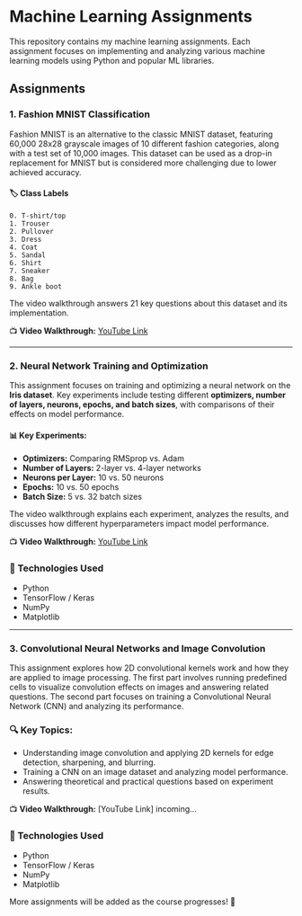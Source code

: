 # Machine Learning Assignments

This repository contains my machine learning assignments. Each assignment focuses on implementing and analyzing various machine learning models using Python and popular ML libraries.

## Assignments

### 1. Fashion MNIST Classification
Fashion MNIST is an alternative to the classic MNIST dataset, featuring 60,000 28x28 grayscale images of 10 different fashion categories, along with a test set of 10,000 images. This dataset can be used as a drop-in replacement for MNIST but is considered more challenging due to lower achieved accuracy.

#### 🏷️ Class Labels
```
0. T-shirt/top
1. Trouser
2. Pullover
3. Dress
4. Coat
5. Sandal
6. Shirt
7. Sneaker
8. Bag
9. Ankle boot
```

The video walkthrough answers 21 key questions about this dataset and its implementation.

📺 **Video Walkthrough:** [YouTube Link](https://youtu.be/mOUccAYY5_M)

---

### 2. Neural Network Training and Optimization
This assignment focuses on training and optimizing a neural network on the **Iris dataset**. Key experiments include testing different **optimizers, number of layers, neurons, epochs, and batch sizes**, with comparisons of their effects on model performance.

#### 📊 Key Experiments:
- **Optimizers:** Comparing RMSprop vs. Adam
- **Number of Layers:** 2-layer vs. 4-layer networks
- **Neurons per Layer:** 10 vs. 50 neurons
- **Epochs:** 10 vs. 50 epochs
- **Batch Size:** 5 vs. 32 batch sizes

The video walkthrough explains each experiment, analyzes the results, and discusses how different hyperparameters impact model performance.

📺 **Video Walkthrough:** [YouTube Link](https://youtu.be/OQx0azq7uD8)

### 🔧 Technologies Used
- Python
- TensorFlow / Keras
- NumPy
- Matplotlib

---

### 3. Convolutional Neural Networks and Image Convolution

This assignment explores how 2D convolutional kernels work and how they are applied to image processing. The first part involves running predefined cells to visualize convolution effects on images and answering related questions. The second part focuses on training a Convolutional Neural Network (CNN) and analyzing its performance.

### 🔍 Key Topics:
- Understanding image convolution and applying 2D kernels for edge detection, sharpening, and blurring.
- Training a CNN on an image dataset and analyzing model performance.
- Answering theoretical and practical questions based on experiment results.

📺 **Video Walkthrough:** [YouTube Link] incoming...

### 🔧 Technologies Used
- Python
- TensorFlow / Keras
- NumPy
- Matplotlib

More assignments will be added as the course progresses! 🚀


